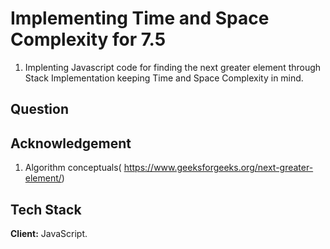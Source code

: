 
# Implementing Time and Space Complexity for 7.5
1. Implenting Javascript code for finding the next greater element
through Stack Implementation keeping Time and Space Complexity in mind.
## Question


## Acknowledgement
1. Algorithm conceptuals( https://www.geeksforgeeks.org/next-greater-element/)
## Tech Stack

**Client:** JavaScript.




